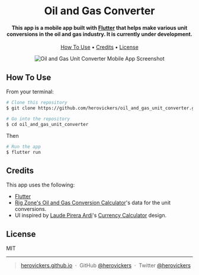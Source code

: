 


<h1 align="center">
 Oil and Gas Converter
</h1>

<h4 align="center">This app is a mobile app built with <a href="https://flutter.dev" target="_blank">Flutter</a> that helps make various unit conversions in the oil and gas industry. It is currently under development.</h4>

<p align="center">
  <a href="#how-to-use">How To Use</a> •
  <a href="#credits">Credits</a> •
  <a href="#license">License</a>
</p>

<p align="center">
<img src="https://raw.githubusercontent.com/herovickers/oil_and_gas_unit_converter/assets/oil_and_gas_converter_android_screenshot.png" alt="Oil and Gas Unit Converter Mobile App Screenshot" >
</p>


## How To Use
     
From your terminal:

```bash
# Clone this repository
$ git clone https://github.com/herovickers/oil_and_gas_unit_converter.git

# Go into the repository
$ cd oil_and_gas_unit_converter
```
Then
```bash
# Run the app
$ flutter run
```


## Credits

This app uses the following:

- [Flutter](https://flutter.dev)
- [Rig Zone's Oil and Gas Conversion Calculator](https://www.rigzone.com/calculator/default.asp#calc)'s data for the unit conversions.
- UI inspired by [Laude Pirera Ardi](https://dribbble.com/laudepirera)'s [Currency Calculator](https://dribbble.com/shots/5601649-Currency-Calculator) design.

## License

MIT

---

> [herovickers.github.io](https://herovickers.github.io) &nbsp;&middot;&nbsp;
> GitHub [@herovickers](https://github.com/herovickers) &nbsp;&middot;&nbsp;
> Twitter [@herovickers](https://twitter.com/herovickers)

